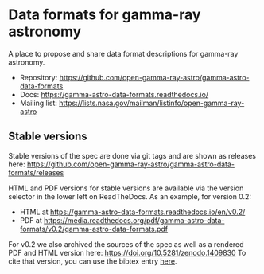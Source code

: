 # Data formats for gamma-ray astronomy

A place to propose and share data format descriptions for gamma-ray astronomy.

* Repository: https://github.com/open-gamma-ray-astro/gamma-astro-data-formats
* Docs: https://gamma-astro-data-formats.readthedocs.io/
* Mailing list: https://lists.nasa.gov/mailman/listinfo/open-gamma-ray-astro

## Stable versions

Stable versions of the spec are done via git tags and are shown as releases here:
https://github.com/open-gamma-ray-astro/gamma-astro-data-formats/releases

HTML and PDF versions for stable versions are available via the version selector
in the lower left on ReadTheDocs. As an example, for version 0.2:

- HTML at https://gamma-astro-data-formats.readthedocs.io/en/v0.2/
- PDF at https://media.readthedocs.org/pdf/gamma-astro-data-formats/v0.2/gamma-astro-data-formats.pdf

For v0.2 we also archived the sources of the spec as well as a rendered PDF and HTML version here:
https://doi.org/10.5281/zenodo.1409830 
To cite that version, you can use the bibtex entry [here](https://zenodo.org/record/1409831/export/hx#.W5EBLNgzY_U).
